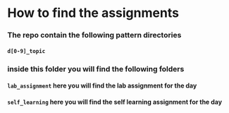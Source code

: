 # How to find the assignments 

### The repo contain the following pattern directories

 #### `d[0-9]_topic`

### inside this folder you will find the following folders

####  `lab_assignment` here you will find the lab assignment for the day
####  `self_learning` here you will find the self learning assignment for the day






